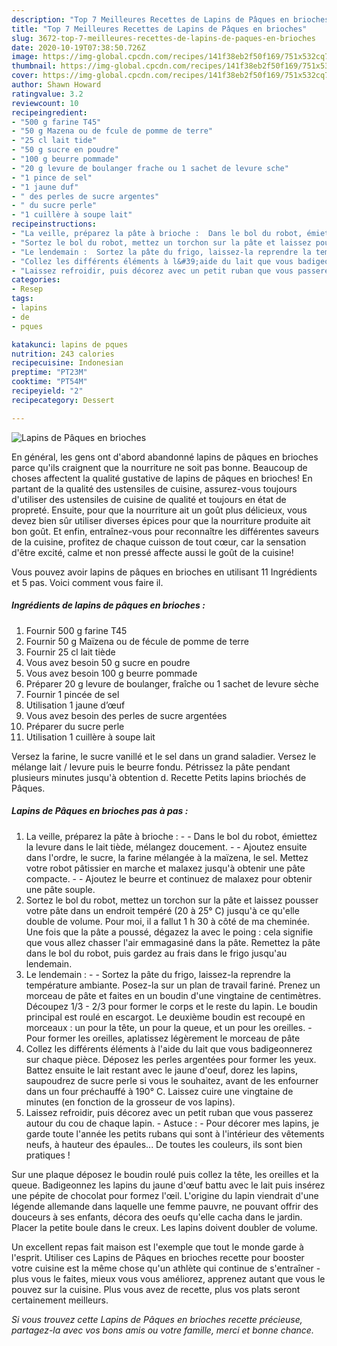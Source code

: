```yaml
---
description: "Top 7 Meilleures Recettes de Lapins de Pâques en brioches"
title: "Top 7 Meilleures Recettes de Lapins de Pâques en brioches"
slug: 3672-top-7-meilleures-recettes-de-lapins-de-paques-en-brioches
date: 2020-10-19T07:38:50.726Z
image: https://img-global.cpcdn.com/recipes/141f38eb2f50f169/751x532cq70/lapins-de-paques-en-brioches-photo-principale-de-la-recette.jpg
thumbnail: https://img-global.cpcdn.com/recipes/141f38eb2f50f169/751x532cq70/lapins-de-paques-en-brioches-photo-principale-de-la-recette.jpg
cover: https://img-global.cpcdn.com/recipes/141f38eb2f50f169/751x532cq70/lapins-de-paques-en-brioches-photo-principale-de-la-recette.jpg
author: Shawn Howard
ratingvalue: 3.2
reviewcount: 10
recipeingredient:
- "500 g farine T45"
- "50 g Mazena ou de fcule de pomme de terre"
- "25 cl lait tide"
- "50 g sucre en poudre"
- "100 g beurre pommade"
- "20 g levure de boulanger frache ou 1 sachet de levure sche"
- "1 pince de sel"
- "1 jaune duf"
- " des perles de sucre argentes"
- " du sucre perle"
- "1 cuillère à soupe lait"
recipeinstructions:
- "La veille, préparez la pâte à brioche :  Dans le bol du robot, émiettez la levure dans le lait tiède, mélangez doucement.  Ajoutez ensuite dans l&#39;ordre, le sucre, la farine mélangée à la maïzena, le sel. Mettez votre robot pâtissier en marche et malaxez jusqu&#39;à obtenir une pâte compacte.  Ajoutez le beurre et continuez de malaxez pour obtenir une pâte souple."
- "Sortez le bol du robot, mettez un torchon sur la pâte et laissez pousser votre pâte dans un endroit tempéré (20 à 25° C) jusqu&#39;à ce qu&#39;elle double de volume. Pour moi, il a fallut 1 h 30 à côté de ma cheminée. Une fois que la pâte a poussé, dégazez la avec le poing : cela signifie que vous allez chasser l&#39;air emmagasiné dans la pâte. Remettez la pâte dans le bol du robot, puis gardez au frais dans le frigo jusqu&#39;au lendemain."
- "Le lendemain :  Sortez la pâte du frigo, laissez-la reprendre la température ambiante. Posez-la sur un plan de travail fariné. Prenez un morceau de pâte et faites en un boudin d&#39;une vingtaine de centimètres. Découpez 1/3 - 2/3 pour former le corps et le reste du lapin. Le boudin principal est roulé en escargot. Le deuxième boudin est recoupé en morceaux : un pour la tête, un pour la queue, et un pour les oreilles.  Pour former les oreilles, aplatissez légèrement le morceau de pâte"
- "Collez les différents éléments à l&#39;aide du lait que vous badigeonnerez sur chaque pièce. Déposez les perles argentées pour former les yeux. Battez ensuite le lait restant avec le jaune d&#39;oeuf, dorez les lapins, saupoudrez de sucre perle si vous le souhaitez, avant de les enfourner dans un four préchauffé à 190° C. Laissez cuire une vingtaine de minutes (en fonction de la grosseur de vos lapins)."
- "Laissez refroidir, puis décorez avec un petit ruban que vous passerez autour du cou de chaque lapin.   Astuce : Pour décorer mes lapins, je garde toute l&#39;année les petits rubans qui sont à l&#39;intérieur des vêtements neufs, à hauteur des épaules... De toutes les couleurs, ils sont bien pratiques !"
categories:
- Resep
tags:
- lapins
- de
- pques

katakunci: lapins de pques 
nutrition: 243 calories
recipecuisine: Indonesian
preptime: "PT23M"
cooktime: "PT54M"
recipeyield: "2"
recipecategory: Dessert

---
```



![Lapins de Pâques en brioches](https://img-global.cpcdn.com/recipes/141f38eb2f50f169/751x532cq70/lapins-de-paques-en-brioches-photo-principale-de-la-recette.jpg)

En général, les gens ont d'abord abandonné lapins de pâques en brioches parce qu'ils craignent que la nourriture ne soit pas bonne. Beaucoup de choses affectent la qualité gustative de lapins de pâques en brioches! En partant de la qualité des ustensiles de cuisine, assurez-vous toujours d'utiliser des ustensiles de cuisine de qualité et toujours en état de propreté. Ensuite, pour que la nourriture ait un goût plus délicieux, vous devez bien sûr utiliser diverses épices pour que la nourriture produite ait bon goût. Et enfin, entraînez-vous pour reconnaître les différentes saveurs de la cuisine, profitez de chaque cuisson de tout cœur, car la sensation d'être excité, calme et non pressé affecte aussi le goût de la cuisine!

<!--inarticleads1-->

Vous pouvez avoir lapins de pâques en brioches en utilisant 11 Ingrédients et 5 pas. Voici comment vous faire il.

##### Ingrédients de lapins de pâques en brioches :

1. Fournir 500 g farine T45
1. Fournir 50 g Maïzena ou de fécule de pomme de terre
1. Fournir 25 cl lait tiède
1. Vous avez besoin 50 g sucre en poudre
1. Vous avez besoin 100 g beurre pommade
1. Préparer 20 g levure de boulanger, fraîche ou 1 sachet de levure sèche
1. Fournir 1 pincée de sel
1. Utilisation 1 jaune d’œuf
1. Vous avez besoin  des perles de sucre argentées
1. Préparer  du sucre perle
1. Utilisation 1 cuillère à soupe lait


Versez la farine, le sucre vanillé et le sel dans un grand saladier. Versez le mélange lait / levure puis le beurre fondu. Pétrissez la pâte pendant plusieurs minutes jusqu&#39;à obtention d. Recette Petits lapins briochés de Pâques. 

<!--inarticleads2-->

##### Lapins de Pâques en brioches pas à pas :

1. La veille, préparez la pâte à brioche : -  - Dans le bol du robot, émiettez la levure dans le lait tiède, mélangez doucement. -  - Ajoutez ensuite dans l&#39;ordre, le sucre, la farine mélangée à la maïzena, le sel. Mettez votre robot pâtissier en marche et malaxez jusqu&#39;à obtenir une pâte compacte. -  - Ajoutez le beurre et continuez de malaxez pour obtenir une pâte souple.
1. Sortez le bol du robot, mettez un torchon sur la pâte et laissez pousser votre pâte dans un endroit tempéré (20 à 25° C) jusqu&#39;à ce qu&#39;elle double de volume. Pour moi, il a fallut 1 h 30 à côté de ma cheminée. Une fois que la pâte a poussé, dégazez la avec le poing : cela signifie que vous allez chasser l&#39;air emmagasiné dans la pâte. Remettez la pâte dans le bol du robot, puis gardez au frais dans le frigo jusqu&#39;au lendemain.
1. Le lendemain : -  - Sortez la pâte du frigo, laissez-la reprendre la température ambiante. Posez-la sur un plan de travail fariné. Prenez un morceau de pâte et faites en un boudin d&#39;une vingtaine de centimètres. Découpez 1/3 - 2/3 pour former le corps et le reste du lapin. Le boudin principal est roulé en escargot. Le deuxième boudin est recoupé en morceaux : un pour la tête, un pour la queue, et un pour les oreilles.  - Pour former les oreilles, aplatissez légèrement le morceau de pâte
1. Collez les différents éléments à l&#39;aide du lait que vous badigeonnerez sur chaque pièce. Déposez les perles argentées pour former les yeux. Battez ensuite le lait restant avec le jaune d&#39;oeuf, dorez les lapins, saupoudrez de sucre perle si vous le souhaitez, avant de les enfourner dans un four préchauffé à 190° C. Laissez cuire une vingtaine de minutes (en fonction de la grosseur de vos lapins).
1. Laissez refroidir, puis décorez avec un petit ruban que vous passerez autour du cou de chaque lapin.  -  Astuce : - Pour décorer mes lapins, je garde toute l&#39;année les petits rubans qui sont à l&#39;intérieur des vêtements neufs, à hauteur des épaules... De toutes les couleurs, ils sont bien pratiques !


Sur une plaque déposez le boudin roulé puis collez la tête, les oreilles et la queue. Badigeonnez les lapins du jaune d&#39;œuf battu avec le lait puis insérez une pépite de chocolat pour formez l&#39;œil. L&#39;origine du lapin viendrait d&#39;une légende allemande dans laquelle une femme pauvre, ne pouvant offrir des douceurs à ses enfants, décora des oeufs qu&#39;elle cacha dans le jardin. Placer la petite boule dans le creux. Les lapins doivent doubler de volume. 

<!--inarticleads1-->

<p>
Un excellent repas fait maison est l'exemple que tout le monde garde à l'esprit. Utiliser ces Lapins de Pâques en brioches recette pour booster votre cuisine est la même chose qu'un athlète qui continue de s'entraîner - plus vous le faites, mieux vous vous améliorez, apprenez autant que vous le pouvez sur la cuisine. Plus vous avez de recette, plus vos plats seront certainement meilleurs.
</p>

<p>
<i>Si vous trouvez cette Lapins de Pâques en brioches recette précieuse, partagez-la avec vos bons amis ou votre famille, merci et bonne chance.</i>
</p>
